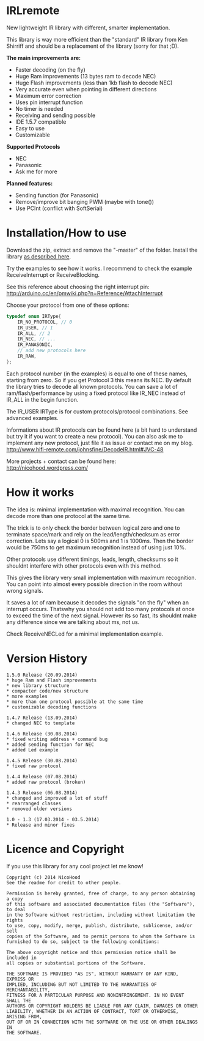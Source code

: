 IRLremote
=========

New lightweight IR library with different, smarter implementation.

This library is way more efficient than the "standard" IR library from Ken Shirriff 
and should be a replacement of the library (sorry for that ;D).

**The main improvements are:**
* Faster decoding (on the fly)
* Huge Ram improvements (13 bytes ram to decode NEC)
* Huge Flash improvements (less than 1kb flash to decode NEC)
* Very accurate even when pointing in different directions
* Maximum error correction
* Uses pin interrupt function
* No timer is needed
* Receiving and sending possible
* IDE 1.5.7 compatible
* Easy to use
* Customizable

**Supported Protocols**
* NEC
* Panasonic 
* Ask me for more

**Planned features:**
* Sending function (for Panasonic)
* Remove/improve bit banging PWM (maybe with tone())
* Use PCInt (conflict with SoftSerial)

Installation/How to use
=======================

Download the zip, extract and remove the "-master" of the folder.
Install the library [as described here](http://arduino.cc/en/pmwiki.php?n=Guide/Libraries).

Try the examples to see how it works.
I recommend to check the example ReceiveInterrupt or ReceiveBlocking.

See this reference about choosing the right interrupt pin:
http://arduino.cc/en/pmwiki.php?n=Reference/AttachInterrupt

Choose your protocol from one of these options:
```cpp
typedef enum IRType{
	IR_NO_PROTOCOL, // 0
	IR_USER, // 1
	IR_ALL, // 2
	IR_NEC, // ...
	IR_PANASONIC,
	// add new protocols here
	IR_RAW,
};
```
Each protocol number (in the examples) is equal to one of these names, starting from zero.
So if you get Protocol 3 this means its NEC. By default the library tries to decode all known protocols.
You can save a lot of ram/flash/performance by using a fixed protocol like IR_NEC instead of IR_ALL in the begin function.

The IR_USER IRType is for custom protocols/protocol combinations. See advanced examples.

Informations about IR protocols can be found here (a bit hard to understand but try it if you want to create a new protocol).
You can also ask me to implement any new protocol, just file it as issue or contact me on my blog.
http://www.hifi-remote.com/johnsfine/DecodeIR.html#JVC-48

More projects + contact can be found here:
http://nicohood.wordpress.com/

How it works
============

The idea is: minimal implementation with maximal recognition.
You can decode more than one protocol at the same time.

The trick is to only check the border between logical zero and one
to terminate space/mark and rely on the lead/length/checksum as error correction.
Lets say a logical 0 is 500ms and 1 is 1000ms. Then the border would be 750ms
to get maximum recognition instead of using just 10%.

Other protocols use different timings, leads, length, checksums
so it shouldnt interfere with other protocols even with this method.

This gives the library very small implementation with maximum recognition.
You can point into almost every possible direction in the room without wrong signals.

It saves a lot of ram because it decodes the signals "on the fly" when an interrupt occurs.
Thatswhy you should not add too many protocols at once to exceed the time of the next signal.
However its so fast, its shouldnt make any difference since we are talking about ms, not us.

Check ReceiveNECLed for a minimal implementation example.

Version History
===============
```
1.5.0 Release (20.09.2014)
* huge Ram and Flash improvements
* new library structure
* compacter code/new structure
* more examples
* more than one protocol possible at the same time
* customizable decoding functions

1.4.7 Release (13.09.2014)
* changed NEC to template

1.4.6 Release (30.08.2014)
* fixed writing address + command bug
* added sending function for NEC
* added Led example

1.4.5 Release (30.08.2014)
* fixed raw protocol

1.4.4 Release (07.08.2014)
* added raw protocol (broken)

1.4.3 Release (06.08.2014)
* changed and improved a lot of stuff
* rearranged classes
* removed older versions

1.0 - 1.3 (17.03.2014 - 03.5.2014)
* Release and minor fixes
```

Licence and Copyright
=====================
If you use this library for any cool project let me know!

```
Copyright (c) 2014 NicoHood
See the readme for credit to other people.

Permission is hereby granted, free of charge, to any person obtaining a copy
of this software and associated documentation files (the "Software"), to deal
in the Software without restriction, including without limitation the rights
to use, copy, modify, merge, publish, distribute, sublicense, and/or sell
copies of the Software, and to permit persons to whom the Software is
furnished to do so, subject to the following conditions:

The above copyright notice and this permission notice shall be included in
all copies or substantial portions of the Software.

THE SOFTWARE IS PROVIDED "AS IS", WITHOUT WARRANTY OF ANY KIND, EXPRESS OR
IMPLIED, INCLUDING BUT NOT LIMITED TO THE WARRANTIES OF MERCHANTABILITY,
FITNESS FOR A PARTICULAR PURPOSE AND NONINFRINGEMENT. IN NO EVENT SHALL THE
AUTHORS OR COPYRIGHT HOLDERS BE LIABLE FOR ANY CLAIM, DAMAGES OR OTHER
LIABILITY, WHETHER IN AN ACTION OF CONTRACT, TORT OR OTHERWISE, ARISING FROM,
OUT OF OR IN CONNECTION WITH THE SOFTWARE OR THE USE OR OTHER DEALINGS IN
THE SOFTWARE.
```
